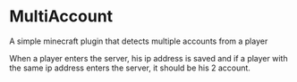 # MultiAccount
A simple minecraft plugin that detects multiple accounts from a player

When a player enters the server, his ip address is saved and if a player with the same ip address enters the server, it should be his 2 account.
